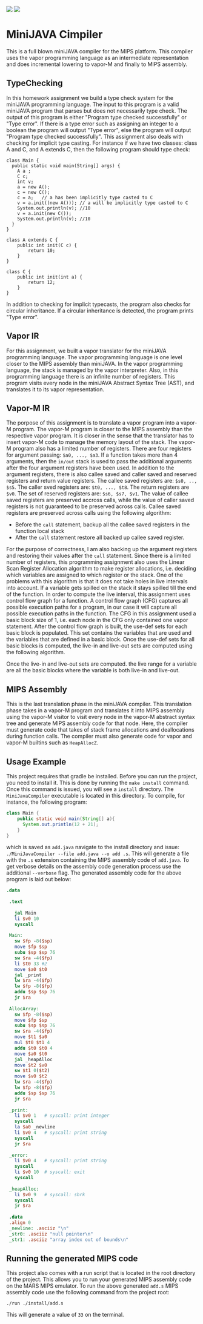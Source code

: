 ![](https://www.code-inspector.com/project/12409/score/svg?branch=master&kill_cache=1)
![](https://www.code-inspector.com/project/12409/status/svg?branch=master&kill_cache=1)

# MiniJAVA Cimpiler
This is a full blown miniJAVA compiler for the MIPS platform. This compiler uses the vapor programming language as an intermediate representation and does incremental lowering to vapor-M and finally to MIPS assembly.

## TypeChecking
In this homework assignment we build a type check system for the miniJAVA programming language. The input to this program is a valid miniJAVA program that parses but does not necessarily type check. The output of this program is either "Program type checked successfully" or "Type error". If there is a type error such as assigning an integer to a boolean the program will output "Type error", else the program will output "Program type checked successfully". This assignment also deals with checking for implicit type casting. For instance if we have two classes: class A and C, and A extends C, then the following program should type check:
```
class Main {
  public static void main(String[] args) {
    A a ;
    C c;
    int v;
    a = new A();
    c = new C();
    c = a;   // a has been implicitly type casted to C
    v = a.init((new A())); // a will be implicitly type casted to C
    System.out.println(v); //10
    v = a.init(new C());
    System.out.println(v); //10
  }
}

class A extends C {
    public int init(C c) {
        return 10;
    }
}

class C {
    public int init(int a) {
        return 12;
    }
}
```
In addition to checking for implicit typecasts, the program also checks for circular inheritance. If a circular inheritance is detected, the program prints "Type error".

## Vapor IR
For this assignment, we built a vapor translator for the miniJAVA programming language. The vapor programming language is one level closer to the MIPS assembly than miniJAVA. In the vapor programming language, the stack is managed by the vapor interpreter. Also, in this programming language there is an infinite number of registers. This program visits every node in the miniJAVA Abstract Syntax Tree (AST), and translates it to its vapor representation. 

## Vapor-M IR
The porpose of this assignment is to translate a vapor program into a vapor-M program. The vapor-M program is closer to the MIPS assembly than the respective vapor program. It is closer in the sense that the translator has to insert vapor-M code to manage the memory layout of the stack. The vapor-M program also has a limited number of registers. There are four registers for argument passing: `$a0, ..., $a3`. If a function takes more than 4 arguments, then the `in/out` stack is used to pass the additional arguments after the four argument registers have been used. In addition to the argument registers, there is also callee saved and caller saved and reserved registers and return value registers. The callee saved registers are: `$s0, .., $s5`. The caller sved registers are: `$t0, ..., $t8`. The return registers are `$v0`. The set of reserved registers are: `$s6, $s7, $v1`. The value of callee saved registers are preserved accross calls, while the value of caller saved registers is not guaranteed to be preserved across calls. Callee saved registers are preserved across calls using the following algorithm: 
  * Before the `call` statement, backup all the callee saved registers in the function local stack
  * After the `call` statement restore all backed up callee saved register.

For the purpose of correctness, I am also backing up the argument registers and restoring their values after the `call` statement. Since there is a limited number of registers, this programming assignment also uses the Linear Scan Register Allocation algorithm to make register allocations, i.e. deciding which variables are assigned to which register or the stack. One of the problems with this algorithm is that it does not take holes in live intervals into account. If a variable gets spilled on the stack it stays spilled till the end of the function.
In order to compute the live interval, this assignment uses control flow graph for a function. A control flow graph (CFG) captures all possible execution paths for a program, in our case it will capture all possible execution paths in the function. The CFG in this assignment used a basic block size of 1, i.e. each node in the CFG only contained one vapor statement. After the control flow graph is built, the use-def sets for each basic block is populated. This set contains the variables that are used and the variables that are defined in a basic block. Once the use-def sets for all basic blocks is computed, the live-in and live-out sets are computed using the following algorithm.

Once the live-in and live-out sets are computed. the live range for a variable are all the basic blocks where the variable is both live-in and live-out.

## MIPS Assembly
This is the last translation phase in the miniJAVA compiler. This translation phase takes in a vapor-M program and translates it into MIPS assembly using the vapor-M visitor to visit every node in the vapor-M abstract syntax tree and generate MIPS assembly code for that node. Here, the compiler must generate code that takes of stack frame allocations and deallocations during function calls. The compiler must also generate code for vapor and vapor-M builtins such as `HeapAllocZ`.

## Usage Example
This project requires that gradle be installed. Before you can run the project, you need to install it. This is done
by running the `make install` command. Once this command is issued, you will see a `install` directory. The
`MiniJavaCompiler` executable is located in this directory. To compile, for instance, the following program:
```java
class Main {
    public static void main(String[] a){
      System.out.println(12 + 21);
    }
}
```
which is saved as `add.java` navigate to the install directory and issue: `./MiniJavaCompiler --file add.java --o add
.s`. This will generate a file with the `.s` extension containing the MIPS assembly code of `add.java`. To get
 verbose details on the assembly code generation process use the additional `--verbose` flag. The generated assembly
  code for the above program is laid out below:
```mips
.data
 
 .text
 
   jal Main
   li $v0 10
   syscall
 
 Main:
   sw $fp -8($sp)
   move $fp $sp
   subu $sp $sp 76
   sw $ra -4($fp)
   li $t0 33 #2
   move $a0 $t0
   jal _print
   lw $ra -4($fp)
   lw $fp -8($fp)
   addu $sp $sp 76
   jr $ra
 
 AllocArray:
   sw $fp -8($sp)
   move $fp $sp
   subu $sp $sp 76
   sw $ra -4($fp)
   move $t1 $a0
   mul $t0 $t1 4
   addu $t0 $t0 4
   move $a0 $t0
   jal _heapAlloc
   move $t2 $v0
   sw $t1 0($t2)
   move $v0 $t2
   lw $ra -4($fp)
   lw $fp -8($fp)
   addu $sp $sp 76
   jr $ra
 
 _print:
   li $v0 1   # syscall: print integer
   syscall
   la $a0 _newline
   li $v0 4   # syscall: print string
   syscall
   jr $ra
 
 _error:
   li $v0 4   # syscall: print string
   syscall
   li $v0 10  # syscall: exit
   syscall
 
 _heapAlloc:
   li $v0 9   # syscall: sbrk
   syscall
   jr $ra
 
 .data
 .align 0
 _newline: .asciiz "\n"
 _str0: .asciiz "null pointer\n"
 _str1: .asciiz "array index out of bounds\n"  
```

## Running the generated MIPS code
This project also comes with a run script that is located in the root directory of the project. This allows you to run
your generated MIPS assembly code on the MARS MIPS emulator. To run the above generated `add.s` MIPS assembly code
use the following command from the project root:
```shell script
./run ./install/add.s
```
This will generate a value of `33` on the terminal.
